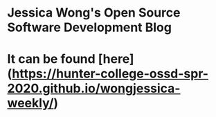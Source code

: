 # Jessica Wong's Open Source Software Development Blog
# It can be found [here] (https://hunter-college-ossd-spr-2020.github.io/wongjessica-weekly/)
